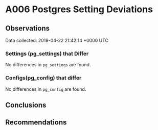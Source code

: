# A006 Postgres Setting Deviations #

## Observations ##
Data collected: 2019-04-22 21:42:14 +0000 UTC  

### Settings (pg_settings) that Differ ###

No differences in `pg_settings` are found.

### Configs(pg_config) that differ ###

No differences in `pg_config` are found.



## Conclusions ##


## Recommendations ##


